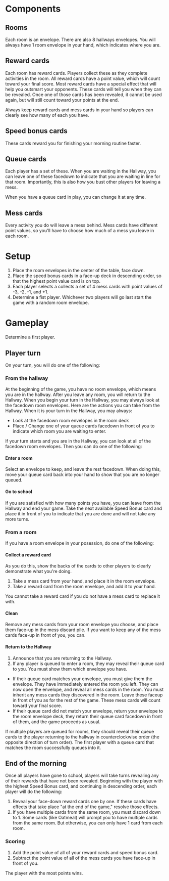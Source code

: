 # Components

## Rooms
Each room is an envelope. There are also 8 hallways envelopes. You will always have 1 room envelope in your hand, which indicates where you are.

## Reward cards
Each room has reward cards. Players collect these as they complete activities in the room. All reward cards have a point value, which will count toward your final score. Most reward cards have a special effect that will help you outsmart your opponents. These cards will tell you when they can be revealed. Once one of those cards has been revealed, it cannot be used again, but will still count toward your points at the end.

Always keep reward cards and mess cards in your hand so players can clearly see how many of each you have.

## Speed bonus cards
These cards reward you for finishing your morning routine faster. 

## Queue cards
Each player has a set of these. When you are waiting in the Hallway, you can leave one of these facedown to indicate that you are waiting in line for that room. Importantly, this is also how you bust other players for leaving a mess.

When you have a queue card in play, you can change it at any time.

## Mess cards
Every activity you do will leave a mess behind. Mess cards have different point values, so you'll have to choose how much of a mess you leave in each room.

# Setup
1. Place the room envelopes in the center of the table, face down.
2. Place the speed bonus cards in a face-up deck in descending order, so that the highest point value card is on top.
3. Each player selects a collects a set of 4 mess cards with point values of -3, -2, -1, and +1.
4. Determine a fist player. Whichever two players will go last start the game with a random room envelope.

# Gameplay
Determine a first player. 

## Player turn
On your turn, you will do one of the following:

### From the hallway
At the beginning of the game, you have no room envelope, which means you are in the hallway. After you leave any room, you will return to the Hallway. When you begin your turn in the Hallway, you may always look at the facedown room envelopes. Here are the actions you can take from the Hallway. When it is your turn in the Hallway, you may always: 

- Look at the facedown room envelopes in the room deck
- Place / Change one of your queue cards facedown in front of you to indicate which room you are waiting to enter. 

If your turn starts and you are in the Hallway, you can look at all of the facedown room envelopes. Then you can do one of the following:

#### Enter a room
Select an envelope to keep, and leave the rest facedown. When doing this, move your queue card back into your hand to show that you are no longer queued.

#### Go to school
If you are satisfied with how many points you have, you can leave from the Hallway and end your game. Take the next available Speed Bonus card and place it in front of you to indicate that you are done and will not take any more turns.

### From a room
If you have a room envelope in your posession, do one of the following:

#### Collect a reward card
As you do this, show the backs of the cards to other players to clearly demonstrate what you're doing.
1. Take a mess card from your hand, and place it in the room envelope.
2. Take a reward card from the room envelope, and add it to your hand.

You cannot take a reward card if you do not have a mess card to replace it with.

#### Clean
Remove any mess cards from your room envelope you choose, and place them face-up in the mess discard pile. If you want to keep any of the mess cards face-up in front of you, you can.

#### Return to the Hallway
1. Announce that you are returning to the Hallway.
2. If any player is queued to enter a room, they may reveal their queue card to you. You must show them which envelope you have.
  - If their queue card matches your envelope, you must give them the envelope. They have immediately entered the room you left. They can now open the envelope, and reveal all mess cards in the room. You must inherit any mess cards they discovered in the room. Leave these faceup in front of you as  for the rest of the game. These mess cards will count toward your final score.
  - If their queue card did not match your envelope, return your envelope to the room envelope deck, they return their queue card facedown in front of them, and the game proceeds as usual. 

If multiple players are queued for rooms, they should reveal their queue cards to the player returning to the hallway in counterclockwise order (the opposite direction of turn order). The first player with a queue card that matches the room successfully queues into it.

## End of the morning
Once all players have gone to school, players will take turns revealing any of their rewards that have not been revealed. Beginning with the player with the highest Speed Bonus card, and continuing in descending order, each player will do the following: 

1. Reveal your face-down reward cards one by one. If these cards have effects that take place "at the end of the game," resolve those effects. 
2. If you have multiple cards from the same room, you must discard down to 1. Some cards (like Oatmeal) will prompt you to have multiple cards from the same room. But otherwise, you can only have 1 card from each room.

### Scoring
1. Add the point value of all of your reward cards and speed bonus card.
2. Subtract the point value of all of the mess cards you have face-up in front of you.

The player with the most points wins.
